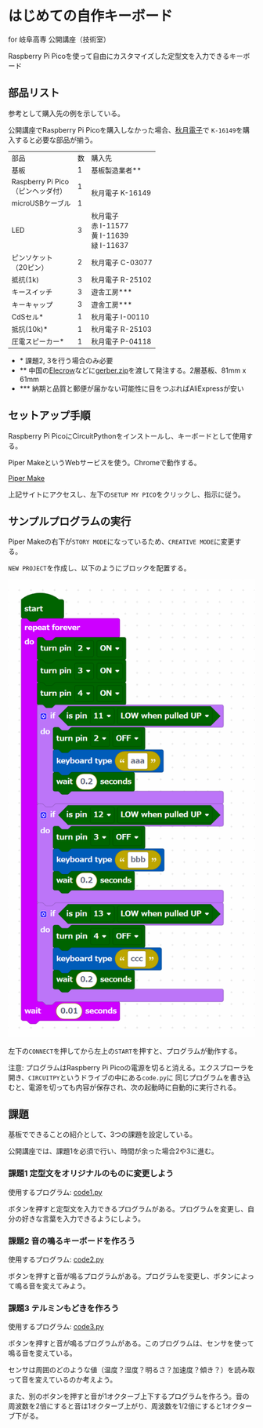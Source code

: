 # はじめての自作キーボード

for 岐阜高専 公開講座（技術室）

Raspberry Pi Picoを使って自由にカスタマイズした定型文を入力できるキーボード

## 部品リスト

参考として購入先の例を示している。

公開講座でRaspberry Pi Picoを購入しなかった場合、[秋月電子](https://akizukidenshi.com/catalog/)で
`K-16149`を購入すると必要な部品が揃う。

<table>
	<tr>
		<td>部品</td>
		<td>数</td>
		<td>購入先</td>
	</tr>
	<tr>
		<td>基板</td>
		<td>1</td>
		<td>基板製造業者**</td>
	</tr>
	<tr>
		<td>Raspberry Pi Pico<br>（ピンヘッダ付）</td>
		<td>1</td>
		<td rowspan="2">秋月電子 K-16149</td>
	</tr>
	<tr>
		<td>microUSBケーブル</td>
		<td>1</td>
	</tr>
	<tr>
		<td>LED</td>
		<td>3</td>
		<td>秋月電子<br>赤 I-11577<br>黄 I-11639<br>緑 I-11637</td>
	</tr>
	<tr>
		<td>ピンソケット<br>（20ピン）</td>
		<td>2</td>
		<td>秋月電子 C-03077</td>
	</tr>
	<tr>
		<td>抵抗(1k)</td>
		<td>3</td>
		<td>秋月電子 R-25102</td>
	</tr>
	<tr>
		<td>キースイッチ</td>
		<td>3</td>
		<td>遊舎工房***</td>
	</tr>
	<tr>
		<td>キーキャップ</td>
		<td>3</td>
		<td>遊舎工房***</td>
	</tr>
	<tr>
		<td>CdSセル*</td>
		<td>1</td>
		<td>秋月電子 I-00110</td>
	</tr>
	<tr>
		<td>抵抗(10k)*</td>
		<td>1</td>
		<td>秋月電子 R-25103</td>
	</tr>
	<tr>
		<td>圧電スピーカー*</td>
		<td>1</td>
		<td>秋月電子 P-04118</td>
	</tr>
</table>

- \* 課題2, 3を行う場合のみ必要
- ** 中国の[Elecrow](https://www.elecrow.com/)などに[gerber.zip](./gerber.zip)を渡して発注する。2層基板、81mm x 61mm
- *** 納期と品質と郵便が届かない可能性に目をつぶればAliExpressが安い

## セットアップ手順

Raspberry Pi PicoにCircuitPythonをインストールし、キーボードとして使用する。

Piper MakeというWebサービスを使う。Chromeで動作する。

[Piper Make](https://make.playpiper.com/)

上記サイトにアクセスし、左下の`SETUP MY PICO`をクリックし、指示に従う。

## サンプルプログラムの実行

Piper Makeの右下が`STORY MODE`になっているため、`CREATIVE MODE`に変更する。

`NEW PROJECT`を作成し、以下のようにブロックを配置する。

![](img/sample_block.png)

左下の`CONNECT`を押してから左上の`START`を押すと、プログラムが動作する。

注意: プログラムはRaspberry Pi Picoの電源を切ると消える。エクスプローラを開き、`CIRCUITPY`というドライブの中にある`code.py`に
同じプログラムを書き込むと、電源を切っても内容が保存され、次の起動時に自動的に実行される。

## 課題

基板でできることの紹介として、3つの課題を設定している。

公開講座では、課題1を必須で行い、時間が余った場合2や3に進む。

### 課題1 定型文をオリジナルのものに変更しよう

使用するプログラム: [code1.py](./code1.py)

ボタンを押すと定型文を入力できるプログラムがある。プログラムを変更し、自分の好きな言葉を入力できるようにしよう。

### 課題2 音の鳴るキーボードを作ろう

使用するプログラム: [code2.py](./code2.py)

ボタンを押すと音が鳴るプログラムがある。プログラムを変更し、ボタンによって鳴る音を変えてみよう。

### 課題3 テルミンもどきを作ろう

使用するプログラム: [code3.py](./code3.py)

ボタンを押すと音が鳴るプログラムがある。このプログラムは、センサを使って鳴る音を変えている。

センサは周囲のどのような値（温度？湿度？明るさ？加速度？傾き？）を読み取って音を変えているのか考えよう。

また、別のボタンを押すと音が1オクターブ上下するプログラムを作ろう。音の周波数を2倍にすると音は1オクターブ上がり、周波数を1/2倍にすると1オクターブ下がる。
